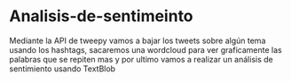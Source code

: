 # Analisis-de-sentimeinto
Mediante la API de tweepy vamos a bajar los tweets sobre algún tema usando los hashtags, sacaremos una  wordcloud para ver graficamente las palabras que se repiten mas y por ultimo vamos a realizar un análisis de sentimiento usando TextBlob
